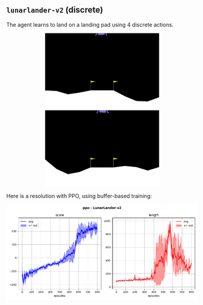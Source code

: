 ## `lunarlander-v2` (discrete)

The agent learns to land on a landing pad using 4 discrete actions.

<p align="center">
  <img width="300" alt="" src="bad.gif">
  <img width="300" alt="" src="good.gif">
</p>

Here is a resolution with PPO, using buffer-based training:

<p align="center">
  <img width="700" alt="" src="ppo_buffer.png">
</p>
